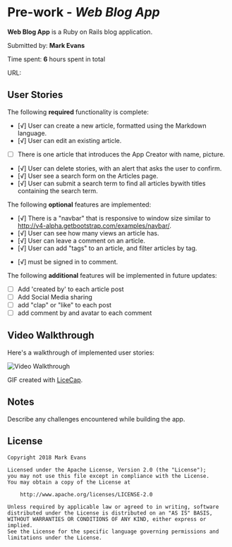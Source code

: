 # Pre-work - *Web Blog App*

**Web Blog App** is a Ruby on Rails blog application.

Submitted by: **Mark Evans**

Time spent: **6** hours spent in total

URL: 

## User Stories

The following **required** functionality is complete:

* [√] User can create a new article, formatted using the Markdown language.
* [√] User can edit an existing article.
* [ ] There is one article that introduces the App Creator with name, picture.
* [√] User can delete stories, with an alert that asks the user to confirm.
* [√] User see a search form on the Articles page.
* [√] User can submit a search term to find all articles bywith titles containing the search term.

The following **optional** features are implemented:
* [√] There is a "navbar" that is responsive to window size similar to http://v4-alpha.getbootstrap.com/examples/navbar/. 
* [√] User can see how many views an article has. 
* [√] User can leave a comment on an article.
* [√] User can add "tags" to an article, and filter articles by tag. 
- [√] must be signed in to comment.

The following **additional** features will be implemented in future updates:

- [ ] Add 'created by' to each article post
- [ ] Add Social Media sharing
- [ ] add "clap" or "like" to each post
- [ ] add comment by and avatar to each comment

## Video Walkthrough 

Here's a walkthrough of implemented user stories:

![Video Walkthrough]()

GIF created with [LiceCap](http://www.cockos.com/licecap/).

## Notes

Describe any challenges encountered while building the app.

## License

    Copyright 2018 Mark Evans

    Licensed under the Apache License, Version 2.0 (the "License");
    you may not use this file except in compliance with the License.
    You may obtain a copy of the License at

        http://www.apache.org/licenses/LICENSE-2.0

    Unless required by applicable law or agreed to in writing, software
    distributed under the License is distributed on an "AS IS" BASIS,
    WITHOUT WARRANTIES OR CONDITIONS OF ANY KIND, either express or implied.
    See the License for the specific language governing permissions and
    limitations under the License.